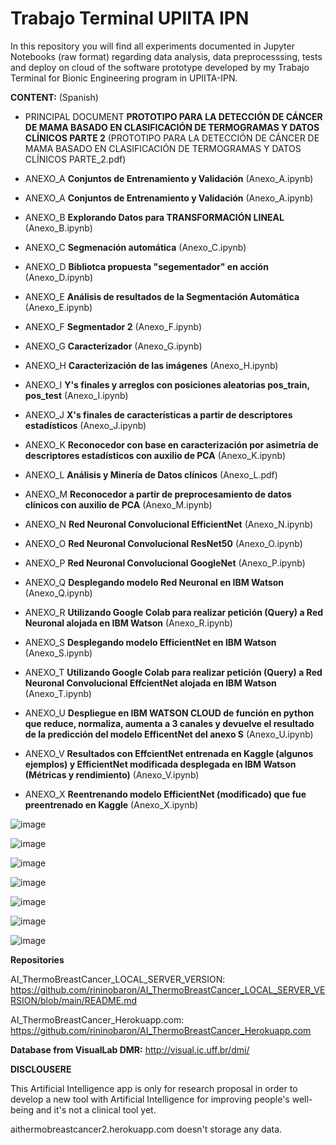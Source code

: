 # Trabajo Terminal UPIITA IPN

In this repository you will find all experiments documented in Jupyter Notebooks (raw format) regarding data analysis, data preprocesssing, tests and deploy on cloud of the software prototype developed by my Trabajo Terminal for Bionic Engineering program in UPIITA-IPN.

**CONTENT:** (Spanish)

* PRINCIPAL DOCUMENT **PROTOTIPO PARA LA DETECCIÓN DE CÁNCER DE MAMA BASADO EN CLASIFICACIÓN DE TERMOGRAMAS Y DATOS CLÍNICOS PARTE 2** (PROTOTIPO PARA LA DETECCIÓN DE CÁNCER DE MAMA BASADO EN CLASIFICACIÓN DE TERMOGRAMAS Y DATOS CLÍNICOS PARTE_2.pdf)

* ANEXO_A **Conjuntos de Entrenamiento y Validación** (Anexo_A.ipynb)

* ANEXO_A **Conjuntos de Entrenamiento y Validación** (Anexo_A.ipynb)

* ANEXO_B **Explorando Datos para TRANSFORMACIÓN LINEAL** (Anexo_B.ipynb)

* ANEXO_C **Segmenación automática** (Anexo_C.ipynb)

* ANEXO_D **Bibliotca propuesta "segementador" en acción** (Anexo_D.ipynb)

* ANEXO_E **Análisis de resultados de la Segmentación Automática** (Anexo_E.ipynb)

* ANEXO_F **Segmentador 2** (Anexo_F.ipynb)

* ANEXO_G **Caracterizador** (Anexo_G.ipynb)

* ANEXO_H **Caracterización de las imágenes** (Anexo_H.ipynb)

* ANEXO_I **Y's finales y arreglos con posiciones aleatorias pos_train, pos_test** (Anexo_I.ipynb)

* ANEXO_J **X's finales de características a partir de descriptores estadísticos** (Anexo_J.ipynb)

* ANEXO_K **Reconocedor con base en caracterización por asimetría de descriptores estadísticos con auxilio de PCA** (Anexo_K.ipynb)

* ANEXO_L **Análisis y Minería de Datos clínicos** (Anexo_L.pdf)

* ANEXO_M **Reconocedor a partir de preprocesamiento de datos clínicos con auxilio de PCA** (Anexo_M.ipynb)

* ANEXO_N **Red Neuronal Convolucional EfficientNet** (Anexo_N.ipynb)

* ANEXO_O **Red Neuronal Convolucional ResNet50** (Anexo_O.ipynb)

* ANEXO_P **Red Neuronal Convolucional GoogleNet** (Anexo_P.ipynb)

* ANEXO_Q **Desplegando modelo Red Neuronal en IBM Watson** (Anexo_Q.ipynb)

* ANEXO_R **Utilizando Google Colab para realizar petición (Query) a Red Neuronal alojada en IBM Watson** (Anexo_R.ipynb)

* ANEXO_S **Desplegando modelo EfficientNet en IBM Watson** (Anexo_S.ipynb)

* ANEXO_T **Utilizando Google Colab para realizar petición (Query) a Red Neuronal Convolucional EffcientNet alojada en IBM Watson** (Anexo_T.ipynb)

* ANEXO_U **Despliegue en IBM WATSON CLOUD de función en python que reduce, normaliza, aumenta a 3 canales y devuelve el resultado de la predicción del modelo EfficentNet del anexo S** (Anexo_U.ipynb)

* ANEXO_V **Resultados con EffcientNet entrenada en Kaggle (algunos ejemplos) y EfficientNet modificada desplegada en IBM Watson (Métricas y rendimiento)** (Anexo_V.ipynb)

* ANEXO_X **Reentrenando modelo EfficientNet (modificado) que fue preentrenado en Kaggle** (Anexo_X.ipynb)

![image](https://user-images.githubusercontent.com/17024106/133529662-e25a158f-408a-4529-89cb-cce9badca373.png)

![image](https://user-images.githubusercontent.com/17024106/133529674-2172572f-b928-4226-af00-4221b6e604d1.png)

![image](https://user-images.githubusercontent.com/17024106/133529690-1f64639a-3331-44ed-b977-6b1321456863.png)

![image](https://user-images.githubusercontent.com/17024106/133529706-89c9a066-273b-4474-b876-c662e55c4e77.png)

![image](https://user-images.githubusercontent.com/17024106/133529721-64258c49-a798-45db-aedd-0d6b798bb057.png)

![image](https://user-images.githubusercontent.com/17024106/133529734-a90fedd1-1edd-4f7c-9e34-aba9354e2e7b.png)

![image](https://user-images.githubusercontent.com/17024106/133529740-829c361c-f296-400e-9908-40e6fd797f91.png)


**Repositories**

AI_ThermoBreastCancer_LOCAL_SERVER_VERSION: 
https://github.com/rininobaron/AI_ThermoBreastCancer_LOCAL_SERVER_VERSION/blob/main/README.md

AI_ThermoBreastCancer_Herokuapp.com: 
https://github.com/rininobaron/AI_ThermoBreastCancer_Herokuapp.com

**Database from VisualLab DMR:** http://visual.ic.uff.br/dmi/


**DISCLOUSERE**

This Artificial Intelligence app is only for research proposal in order to develop a new tool with Artificial Intelligence for improving people's well-being and it's not a clinical tool yet.

aithermobreastcancer2.herokuapp.com doesn't storage any data.